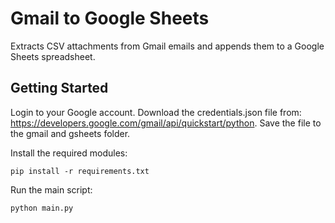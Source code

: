 # Gmail to Google Sheets
Extracts CSV attachments from Gmail emails and appends them to a Google Sheets spreadsheet.

## Getting Started

Login to your Google account.
Download the credentials.json file from: https://developers.google.com/gmail/api/quickstart/python.
Save the file to the gmail and gsheets folder.

Install the required modules:
```
pip install -r requirements.txt
```

Run the main script:
```
python main.py
```
